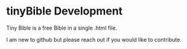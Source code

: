 # tinyBible Development

Tiny Bible is a free Bible in a single .html file.



I am new to github but please reach out if you would like to contribute.

